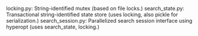 locking.py: String-identified mutex (based on file locks.)
search_state.py: Transactional string-identified state store (uses locking, also pickle for serialization.)
search_session.py: Parallelized search session interface using hyperopt (uses search_state, locking.)

